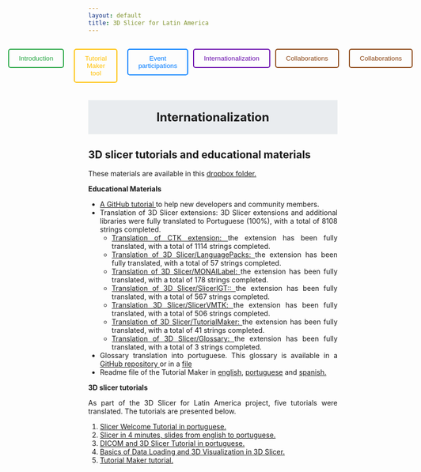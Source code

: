 ```yaml
---
layout: default
title: 3D Slicer for Latin America
---
```

<style>
    .justify-text {
    text-align: justify;
    }

  .rectangular-button {
    background-color: #4CAF50; 
    color: white; 
    border: none; 
    padding: 12px 24px; 
    font-size: 16px; 
    text-transform: uppercase; 
    cursor: pointer; 
    text-align: center;
    margin: 10px auto; 
    display: inline-block; 
    box-shadow: 0px 4px 6px rgba(0, 0, 0, 0.2); 
    transition: all 0.3s ease; 
  }

 
  .rectangular-button:hover {
    background-color: #45a049; 
    transform: scale(1.05); 
  }

  .button-description {
    font-size: 14px;
    color: #666;
    margin-top: 10px;
    text-align: center;
    max-width: 400px;
    margin-left: auto;
    margin-right: auto;
  }
    .button-container {
    display: inline-block;
    text-align: center;
    margin: 10px;
  }

  .button-description {
    margin-top: 10px;
    font-size: 14px;
    color: #555;
  }
   .blue-box {
    border: 2px solid #007BFF; 
    padding: 15px; 
    border-radius: 5px; /
    background-color: #f8f9fa; 
    color: #333; 
    font-size: 16px; 
    max-width: 400px; 
    margin: 20px auto; 
    box-shadow: 0px 4px 6px rgba(0, 0, 0, 0.1); 
  }
</style>


<div style="display: flex; justify-content: center; gap: 10px; padding:15px; ">
  <a href="Index" style="margin-right: 10px; text-decoration:none;">
    <button style="padding:10px 20px; color:#28a745; border:2px solid #28a745; border-radius:5px; background:none; cursor:pointer;">
      Introduction
    </button>
  </a>
  <a href="TutorialMakerTool" style="margin-right: 10px; text-decoration:none;">
    <button style="padding:10px 20px; color:#ffc107; border:2px solid #ffc107; border-radius:5px; background:none; cursor:pointer;">
      Tutorial Maker tool
    </button>
  </a>
  <a href="ProfessionalEvents" style="text-decoration:none;">
    <button style="padding:10px 20px; color:#007BFF; border:2px solid #007BFF; border-radius:5px; background:none; cursor:pointer;">
      Event participations
    </button>
  </a>
    <a href="EducationalMaterials" style="text-decoration:none;">
    <button style="padding:10px 20px; color:#6A0DAD; border:2px solid #6A0DAD; border-radius:5px; background:none; cursor:pointer;">
      Internationalization
    </button>
  </a>
   <a href="Collaboration" style="margin-right: 10px; text-decoration:none;">
    <button style="padding:10px 20px; color: #8B4513; border:2px solid  #8B4513; border-radius:5px; background:none; cursor:pointer;">
      Collaborations
    </button>
  </a>
   <a href="Collaboration" style="margin-right: 10px; text-decoration:none;">
    <button style="padding:10px 20px; color: #8B4513; border:2px solid  #8B4513; border-radius:5px; background:none; cursor:pointer;">
      Collaborations
    </button>
  </a>
</div>

<div style="background-color:#e9ecef; padding:20px; margin-top:20px; text-align:center; font-size:24px; font-weight:bold;">
  Internationalization
</div>

## **3D slicer tutorials and educational materials**

These materials are available in this <a href="https://www.dropbox.com/scl/fo/s6j6mfg0m89f1gb8f8fyf/h?rlkey=kzlbk9c2m5jnmqhsezp8gztd3&e=1&dl=0" target="_blank">
  dropbox folder.  </a>



**Educational Materials**
<div class="justify-text">
<ul>
  <li><a href="https://docs.google.com/document/d/1Rk7XVbEg7t4Yf5v8tgMBoE3T_KKyP0YtqtidkQFA3Do/edit?tab=t.0" target="_blank">
   A GitHub tutorial  </a> to help new developers and community members.
</li>
  <li>Translation of 3D Slicer extensions: 3D Slicer extensions and additional libraries were fully translated to Portuguese (100%), with a total of 8108 strings completed.
  <ul>
    <li>
    <a href="https://hosted.weblate.org/projects/3d-slicer/ctk/pt_BR/" target="_blank">
   Translation of CTK extension:  </a> the extension has been fully translated, with a total of 1114 strings completed.
    </li>
    <li>
    <a href="https://hosted.weblate.org/projects/3d-slicer/languagepacks/pt_BR/" target="_blank">
   Translation of 3D Slicer/LanguagePacks:  </a> the extension has been fully translated, with a total of 57 strings completed.
    </li>
     <li>
    <a href="https://hosted.weblate.org/projects/3d-slicer/monailabel/pt_BR/" target="_blank">
   Translation of 3D Slicer/MONAILabel:  </a> the extension has been fully translated, with a total of 178 strings completed.
    </li>
         <li>
    <a href="https://hosted.weblate.org/projects/3d-slicer/slicerigt/pt_BR/" target="_blank">
   Translation of 3D Slicer/SlicerIGT::  </a> the extension has been fully translated, with a total of 567 strings completed.
    </li>
         <li>
            <a href="https://hosted.weblate.org/projects/3d-slicer/slicervmtk/pt_BR/" target="_blank">
        Translation 3D Slicer/SlicerVMTK:  </a> the extension has been fully translated, with a total of 506 strings completed.
            </li>
            <li>
            <a href="https://hosted.weblate.org/projects/3d-slicer/tutorialmaker/pt_BR/">
        Translation of 3D Slicer/TutorialMaker:  </a> the extension has been fully translated, with a total of 41 strings completed.
            </li>
             <li>
            <a href="https://hosted.weblate.org/projects/3d-slicer/glossary/pt_BR/">
        Translation of 3D Slicer/Glossary:  </a> the extension has been fully translated, with a total of 3 strings completed.
            </li>
  </ul>
<li>Glossary translation into portuguese. This glossary is available in a   <a href="https://github.com/Slicer/SlicerLanguagePacks/blob/main/Glossary_pt-br.md">
        GitHub repository </a> or in a <a href="https://docs.google.com/document/d/1jmjWrflJ7_wS5527ZJdZDKbaevBarrepNqJ32rgYkFE/edit?tab=t.0">
        file </a> </li> 
</li>
<li> Readme file of the Tutorial Maker in <a href="https://github.com/SlicerLatinAmerica/SlicerTutorialMaker/blob/main/README.md">english</a>, <a href="https://github.com/SlicerLatinAmerica/SlicerTutorialMaker/blob/main/README_pt-br.md">portuguese</a> and  <a href="https://github.com/SlicerLatinAmerica/SlicerTutorialMaker/blob/main/README_esp.md">spanish.</a> 

</li>
</ul>



**3D slicer tutorials**

As part of the 3D Slicer for Latin America project, five tutorials were translated. The tutorials are presented below. 

<ol>
  <li> <a href="https://docs.google.com/presentation/d/1HgtEc6CtnC2PXXXR5RjHcghQGaT5z0GTlusf2wlrz80/edit#slide=id.p1"> Slicer Welcome Tutorial in portuguese.  </a>  </li>
  <li><a href="https://docs.google.com/document/d/1Sn_AJqc7XIplf6z0Ei1Dl-aCdpBVE56GFspulrde3IM/edit?tab=t.0"> Slicer in 4 minutes, slides from english to portuguese.  </a> </li>
  <li><a href="https://docs.google.com/presentation/d/1lGbRY-o--H5rFyHdZiuyO1CuWAZmLu3xHg7tJtjk0Kk/edit#slide=id.p1"> DICOM and 3D Slicer Tutorial in portuguese. </a></li>
   <li><a href="https://docs.google.com/presentation/d/1fXadBUVg8GEDbD2pVHaR6M_m8a26c7p08_kgUAo-dg8/edit#slide=id.p1"> Basics of Data Loading and 3D Visualization in 3D Slicer. </a></li>
  <li><a href="https://docs.google.com/presentation/d/1bvYBq6glSq21KcXN6qnLf7AZM2U42_SS-oitw8YCyWo/edit#slide=id.p1"> Tutorial Maker tutorial. </a></li>    
</ol>
</div>